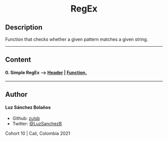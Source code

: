 <h1 align=center>RegEx

## Description
Function that checks whether a given pattern matches a given string.

---

## Content
#### 0. Simple RegEx --> [Header](./regex.h) | [Function.](./regex.c)
---

## Author
#### Luz Sánchez Bolaños
- Github: [zulsb](https://github.com/zulsb)
- Twitter: [@LuzSanchezB](https://twitter.com/LuzSanchezB)

Cohort 10 |
Cali, Colombia 2021